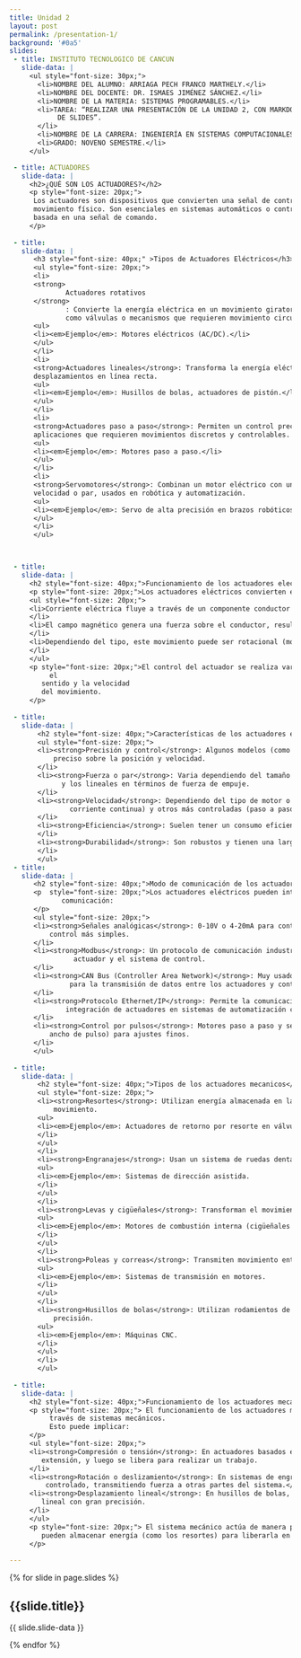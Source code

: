 ```yaml
---
title: Unidad 2
layout: post
permalink: /presentation-1/
background: '#0a5'
slides:
 - title: INSTITUTO TECNOLOGICO DE CANCUN 
   slide-data: |
     <ul style="font-size: 30px;">
       <li>NOMBRE DEL ALUMNO: ARRIAGA PECH FRANCO MARTHELY.</li>
       <li>NOMBRE DEL DOCENTE: DR. ISMAES JIMÉNEZ SÁNCHEZ.</li>
       <li>NOMBRE DE LA MATERIA: SISTEMAS PROGRAMABLES.</li>
       <li>TAREA: “REALIZAR UNA PRESENTACIÓN DE LA UNIDAD 2, CON MARKDOWN, USANDO https://slides.webjeda.com/ EN SU PROPIO REPOSITORIO 
            DE SLIDES”.
       </li>
       <li>NOMBRE DE LA CARRERA: INGENIERÍA EN SISTEMAS COMPUTACIONALES.</li>
       <li>GRADO: NOVENO SEMESTRE.</li>
     </ul>

 - title: ACTUADORES
   slide-data: |
     <h2>¿QUÉ SON LOS ACTUADORES?</h2>
     <p style="font-size: 20px;"> 
      Los actuadores son dispositivos que convierten una señal de control (normalmente eléctrica, neumática o hidráulica) en un        
      movimiento físico. Son esenciales en sistemas automáticos o controlados a distancia, ya que permiten ejecutar una acción mecánica 
      basada en una señal de comando.
     </p>
   
 - title: 
   slide-data: |
      <h3 style="font-size: 40px;" >Tipos de Actuadores Eléctricos</h3>
      <ul style="font-size: 20px;">
      <li>
      <strong>
              Actuadores rotativos
      </strong>
              : Convierte la energía eléctrica en un movimiento giratorio. Se utilizan en aplicaciones    
              como válvulas o mecanismos que requieren movimiento circular.
      <ul>
      <li><em>Ejemplo</em>: Motores eléctricos (AC/DC).</li>
      </ul>
      </li>
      <li>
      <strong>Actuadores lineales</strong>: Transforma la energía eléctrica en movimiento lineal, usados en sistemas que requieren 
      desplazamientos en línea recta.
      <ul>
      <li><em>Ejemplo</em>: Husillos de bolas, actuadores de pistón.</li>
      </ul>
      </li>
      <li>
      <strong>Actuadores paso a paso</strong>: Permiten un control preciso de la posición mediante impulsos eléctricos. Se usan en 
      aplicaciones que requieren movimientos discretos y controlables.
      <ul>
      <li><em>Ejemplo</em>: Motores paso a paso.</li>
      </ul>
      </li>
      <li>
      <strong>Servomotores</strong>: Combinan un motor eléctrico con un sistema de retroalimentación para controlar la posición, 
      velocidad o par, usados en robótica y automatización.
      <ul>
      <li><em>Ejemplo</em>: Servo de alta precisión en brazos robóticos.</li>
      </ul>
      </li>
      </ul>



 - title: 
   slide-data: |
     <h2 style="font-size: 40px;">Funcionamiento de los actuadores electricos</h2>
     <p style="font-size: 20px;">Los actuadores eléctricos convierten energía eléctrica en energía mecánica. El principio básico es:</p>
     <ul style="font-size: 20px;">
     <li>Corriente eléctrica fluye a través de un componente conductor (bobina o motor).
     </li>
     <li>El campo magnético genera una fuerza sobre el conductor, resultando en un movimiento.
     </li>
     <li>Dependiendo del tipo, este movimiento puede ser rotacional (motor) o lineal (actuador lineal).
     </li>
     </ul>
     <p style="font-size: 20px;">El control del actuador se realiza variando la magnitud de la corriente o la dirección, lo que cambia 
          el 
        sentido y la velocidad 
        del movimiento.
     </p>
     
 - title: 
   slide-data: |
       <h2 style="font-size: 40px;">Características de los actuadores electricos</h2>
       <ul style="font-size: 20px;">
       <li><strong>Precisión y control</strong>: Algunos modelos (como los servomotores y motores paso a paso) permiten un control 
           preciso sobre la posición y velocidad.
       </li>
       <li><strong>Fuerza o par</strong>: Varia dependiendo del tamaño y tipo. Los actuadores rotativos se evalúan en términos de torque 
             y los lineales en términos de fuerza de empuje.
       </li>
       <li><strong>Velocidad</strong>: Dependiendo del tipo de motor o actuador, algunos ofrecen velocidades muy altas (motores de 
               corriente continua) y otros más controladas (paso a paso).
       </li>
       <li><strong>Eficiencia</strong>: Suelen tener un consumo eficiente de energía, aunque depende de la aplicación y el control.
       </li>
       <li><strong>Durabilidad</strong>: Son robustos y tienen una larga vida útil, con bajo mantenimiento.
       </li>
       </ul>
 - title: 
   slide-data: |
      <h2 style="font-size: 40px;">Modo de comunicación de los actuadores electricos</h2>
      <p  style="font-size: 20px;">Los actuadores eléctricos pueden integrarse en sistemas de control mediante diferentes métodos de 
             comunicación:
      </p>
      <ul style="font-size: 20px;">
      <li><strong>Señales analógicas</strong>: 0-10V o 4-20mA para controlar la velocidad, posición o fuerza. Es común en sistemas de 
          control más simples.
      </li>
      <li><strong>Modbus</strong>: Un protocolo de comunicación industrial estándar que permite la comunicación en tiempo real entre el 
                actuador y el sistema de control.
      </li>
      <li><strong>CAN Bus (Controller Area Network)</strong>: Muy usado en la industria automotriz y robótica, es un protocolo robusto 
               para la transmisión de datos entre los actuadores y controladores.
      </li>
      <li><strong>Protocolo Ethernet/IP</strong>: Permite la comunicación a través de redes locales o industriales, facilitando la 
              integración de actuadores en sistemas de automatización complejos.
      </li>
      <li><strong>Control por pulsos</strong>: Motores paso a paso y servomotores se controlan mediante señales PWM (modulación por 
          ancho de pulso) para ajustes finos.
      </li>
      </ul>
      
 - title: 
   slide-data: |
       <h2 style="font-size: 40px;">Tipos de los actuadores mecanicos</h2>
       <ul style="font-size: 20px;">
       <li><strong>Resortes</strong>: Utilizan energía almacenada en la deformación de un resorte. Al liberar la energía, se genera 
           movimiento.
       <ul>
       <li><em>Ejemplo</em>: Actuadores de retorno por resorte en válvulas.
       </li>
       </ul>
       </li>
       <li><strong>Engranajes</strong>: Usan un sistema de ruedas dentadas para transmitir o amplificar el movimiento mecánico.
       <ul>
       <li><em>Ejemplo</em>: Sistemas de dirección asistida.
       </li>
       </ul>
       </li>
       <li><strong>Levas y cigüeñales</strong>: Transforman el movimiento rotativo en lineal, o viceversa.
       <ul>
       <li><em>Ejemplo</em>: Motores de combustión interna (cigüeñales para mover pistones).
       </li>
       </ul>
       </li>
       <li><strong>Poleas y correas</strong>: Transmiten movimiento entre dos ejes a través de una cinta o correa.
       <ul>
       <li><em>Ejemplo</em>: Sistemas de transmisión en motores.
       </li>
       </ul>
       </li>
       <li><strong>Husillos de bolas</strong>: Utilizan rodamientos de bolas para convertir el movimiento rotatorio en lineal con alta 
           precisión.
       <ul>
       <li><em>Ejemplo</em>: Máquinas CNC.
       </li>
       </ul>
       </li>
       </ul>
       
 - title: 
   slide-data: |
     <h2 style="font-size: 40px;">Funcionamiento de los actuadores mecanicos</h2>
     <p style="font-size: 20px;"> El funcionamiento de los actuadores mecánicos se basa en la transferencia y conversión de fuerzas a 
          través de sistemas mecánicos. 
          Esto puede implicar:
     </p>
     <ul style="font-size: 20px;">
     <li><strong>Compresión o tensión</strong>: En actuadores basados en resortes, la energía se almacena mediante la compresión o 
        extensión, y luego se libera para realizar un trabajo.
     </li>
     <li><strong>Rotación o deslizamiento</strong>: En sistemas de engranajes o levas, un eje rotativo genera un movimiento lineal o 
         controlado, transmitiendo fuerza a otras partes del sistema.</li>
     <li><strong>Desplazamiento lineal</strong>: En husillos de bolas, el movimiento giratorio del eje se convierte en un desplazamiento 
        lineal con gran precisión.
     </li>
     </ul>
     <p style="font-size: 20px;"> El sistema mecánico actúa de manera pasiva o reactiva a fuerzas físicas que se le aplican, y algunos 
        pueden almacenar energía (como los resortes) para liberarla en el momento adecuado.
     </p>
   
---
```


{% for slide in page.slides %}
                    
<section data-background="{% if slide.background %}{{slide.background}}{% else %}{{page.background}}{% endif %}"><h1>{{slide.title}}</h1>{{ slide.slide-data }}</section>
                    
{% endfor %}
